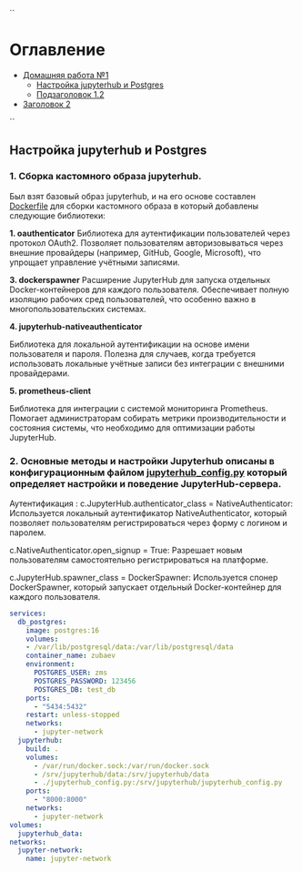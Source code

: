 ``
# Оглавление
- [Домашняя работа №1](#домашняя-работа-1)
  - [Настройка jupyterhub и Postgres](#настройка-jupyterhub-и-postgres)
  - [Подзаголовок 1.2](#подзаголовок-12)
- [Заголовок 2](#заголовок-2)

``

## Настройка jupyterhub и Postgres

### 1. Сборка кастомного образа jupyterhub.

Был взят базовый образ jupyterhub, и на его основе составлен [Dockerfile](https://github.com/Zubaev/jupyterhub_docker_postgres/blob/main/jupyterhub/Dockerfile) для сборки кастомного образа в который добавлены следующие библиотеки:

**1. oauthenticator**
Библиотека для аутентификации пользователей через протокол OAuth2.
Позволяет пользователям авторизовываться через внешние провайдеры (например, GitHub, Google, Microsoft), что упрощает управление учётными записями.

**3. dockerspawner**
Расширение JupyterHub для запуска отдельных Docker-контейнеров для каждого пользователя.
Обеспечивает полную изоляцию рабочих сред пользователей, что особенно важно в многопользовательских системах.

**4. jupyterhub-nativeauthenticator**

Библиотека для локальной аутентификации на основе имени пользователя и пароля.
Полезна для случаев, когда требуется использовать локальные учётные записи без интеграции с внешними провайдерами.

**5. prometheus-client**

Библиотека для интеграции с системой мониторинга Prometheus.
Помогает администраторам собирать метрики производительности и состояния системы, что необходимо для оптимизации работы JupyterHub.

### 2. Основные методы и настройки Jupyterhub описаны в конфигурационным файлом [jupyterhub_config.py](https://github.com/Zubaev/jupyterhub_docker_postgres/blob/main/jupyterhub/jupyterhub_config.py) который определяет настройки и поведение JupyterHub-сервера.

Аутентификация :
c.JupyterHub.authenticator_class = NativeAuthenticator: Используется локальный аутентификатор NativeAuthenticator, который позволяет пользователям регистрироваться через форму с логином и паролем.

c.NativeAuthenticator.open_signup = True: Разрешает новым пользователям самостоятельно регистрироваться на платформе.

c.JupyterHub.spawner_class = DockerSpawner: Используется спонер DockerSpawner, который запускает отдельный Docker-контейнер для каждого пользователя.


```yaml
services:
  db_postgres:
    image: postgres:16
    volumes:
    - /var/lib/postgresql/data:/var/lib/postgresql/data
    container_name: zubaev
    environment:
      POSTGRES_USER: zms
      POSTGRES_PASSWORD: 123456
      POSTGRES_DB: test_db
    ports:
      - "5434:5432"
    restart: unless-stopped
    networks:
      - jupyter-network
  jupyterhub:
    build: .
    volumes:
      - /var/run/docker.sock:/var/run/docker.sock
      - /srv/jupyterhub/data:/srv/jupyterhub/data
      - ./jupyterhub_config.py:/srv/jupyterhub/jupyterhub_config.py
    ports:
      - "8000:8000"
    networks:
      - jupyter-network
volumes:
  jupyterhub_data:
networks:
  jupyter-network:
    name: jupyter-network

